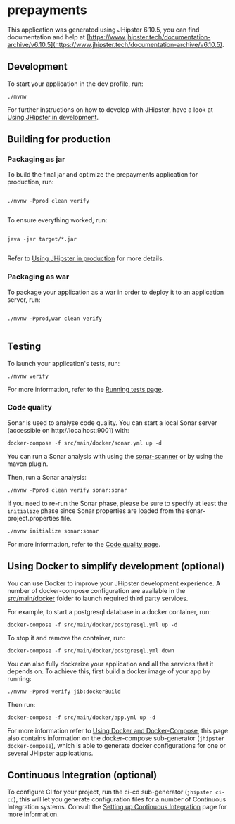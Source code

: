 # prepayments

This application was generated using JHipster 6.10.5, you can find documentation and help at [https://www.jhipster.tech/documentation-archive/v6.10.5](https://www.jhipster.tech/documentation-archive/v6.10.5).

## Development

To start your application in the dev profile, run:

```
./mvnw
```

For further instructions on how to develop with JHipster, have a look at [Using JHipster in development][].

## Building for production

### Packaging as jar

To build the final jar and optimize the prepayments application for production, run:

```

./mvnw -Pprod clean verify


```

To ensure everything worked, run:

```

java -jar target/*.jar


```

Refer to [Using JHipster in production][] for more details.

### Packaging as war

To package your application as a war in order to deploy it to an application server, run:

```

./mvnw -Pprod,war clean verify


```

## Testing

To launch your application's tests, run:

```
./mvnw verify
```

For more information, refer to the [Running tests page][].

### Code quality

Sonar is used to analyse code quality. You can start a local Sonar server (accessible on http://localhost:9001) with:

```
docker-compose -f src/main/docker/sonar.yml up -d
```

You can run a Sonar analysis with using the [sonar-scanner](https://docs.sonarqube.org/display/SCAN/Analyzing+with+SonarQube+Scanner) or by using the maven plugin.

Then, run a Sonar analysis:

```
./mvnw -Pprod clean verify sonar:sonar
```

If you need to re-run the Sonar phase, please be sure to specify at least the `initialize` phase since Sonar properties are loaded from the sonar-project.properties file.

```
./mvnw initialize sonar:sonar
```

For more information, refer to the [Code quality page][].

## Using Docker to simplify development (optional)

You can use Docker to improve your JHipster development experience. A number of docker-compose configuration are available in the [src/main/docker](src/main/docker) folder to launch required third party services.

For example, to start a postgresql database in a docker container, run:

```
docker-compose -f src/main/docker/postgresql.yml up -d
```

To stop it and remove the container, run:

```
docker-compose -f src/main/docker/postgresql.yml down
```

You can also fully dockerize your application and all the services that it depends on.
To achieve this, first build a docker image of your app by running:

```
./mvnw -Pprod verify jib:dockerBuild
```

Then run:

```
docker-compose -f src/main/docker/app.yml up -d
```

For more information refer to [Using Docker and Docker-Compose][], this page also contains information on the docker-compose sub-generator (`jhipster docker-compose`), which is able to generate docker configurations for one or several JHipster applications.

## Continuous Integration (optional)

To configure CI for your project, run the ci-cd sub-generator (`jhipster ci-cd`), this will let you generate configuration files for a number of Continuous Integration systems. Consult the [Setting up Continuous Integration][] page for more information.

[jhipster homepage and latest documentation]: https://www.jhipster.tech
[jhipster 6.10.5 archive]: https://www.jhipster.tech/documentation-archive/v6.10.5
[using jhipster in development]: https://www.jhipster.tech/documentation-archive/v6.10.5/development/
[using docker and docker-compose]: https://www.jhipster.tech/documentation-archive/v6.10.5/docker-compose
[using jhipster in production]: https://www.jhipster.tech/documentation-archive/v6.10.5/production/
[running tests page]: https://www.jhipster.tech/documentation-archive/v6.10.5/running-tests/
[code quality page]: https://www.jhipster.tech/documentation-archive/v6.10.5/code-quality/
[setting up continuous integration]: https://www.jhipster.tech/documentation-archive/v6.10.5/setting-up-ci/
